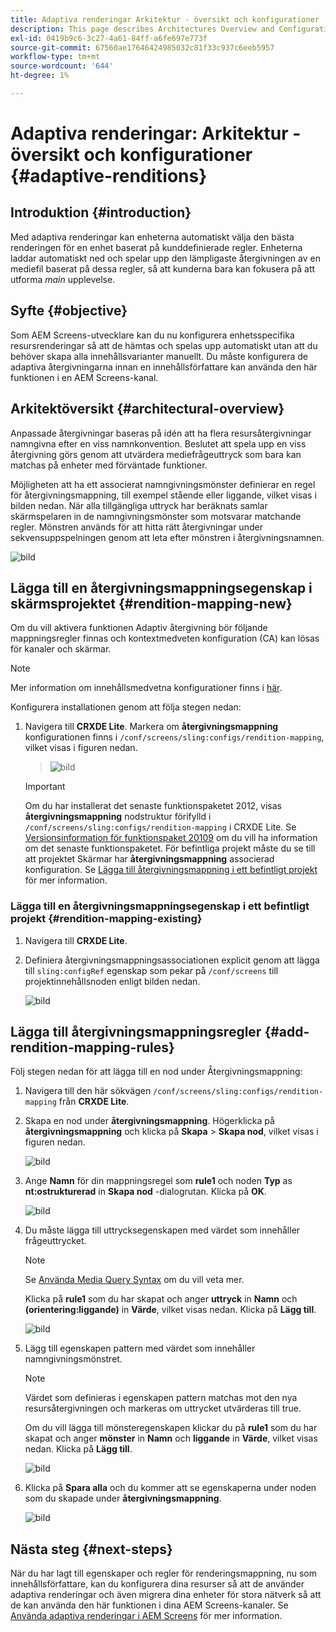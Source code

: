 ```yaml
---
title: Adaptiva renderingar Arkitektur - översikt och konfigurationer
description: This page describes Architectures Overview and Configurations in CRXDE Lite for Adaptive Renditions in AEM Screens.
exl-id: 0419b9c6-3c27-4a61-84ff-a6fe697e773f
source-git-commit: 67560ae17646424985032c81f33c937c6eeb5957
workflow-type: tm+mt
source-wordcount: '644'
ht-degree: 1%

---
```


# Adaptiva renderingar: Arkitektur - översikt och konfigurationer {#adaptive-renditions}

## Introduktion {#introduction}

Med adaptiva renderingar kan enheterna automatiskt välja den bästa renderingen för en enhet baserat på kunddefinierade regler. Enheterna laddar automatiskt ned och spelar upp den lämpligaste återgivningen av en mediefil baserat på dessa regler, så att kunderna bara kan fokusera på att utforma *main* upplevelse.

## Syfte {#objective}

Som AEM Screens-utvecklare kan du nu konfigurera enhetsspecifika resursrenderingar så att de hämtas och spelas upp automatiskt utan att du behöver skapa alla innehållsvarianter manuellt. Du måste konfigurera de adaptiva återgivningarna innan en innehållsförfattare kan använda den här funktionen i en AEM Screens-kanal.

## Arkitektöversikt {#architectural-overview}

Anpassade återgivningar baseras på idén att ha flera resursåtergivningar namngivna efter en viss namnkonvention. Beslutet att spela upp en viss återgivning görs genom att utvärdera mediefrågeuttryck som bara kan matchas på enheter med förväntade funktioner.

Möjligheten att ha ett associerat namngivningsmönster definierar en regel för återgivningsmappning, till exempel stående eller liggande, vilket visas i bilden nedan. När alla tillgängliga uttryck har beräknats samlar skärmspelaren in de namngivningsmönster som motsvarar matchande regler. Mönstren används för att hitta rätt återgivningar under sekvensuppspelningen genom att leta efter mönstren i återgivningsnamnen.

![bild](/help/user-guide/assets/adaptive-renditions/adaptive-renditions.png)

## Lägga till en återgivningsmappningsegenskap i skärmsprojektet {#rendition-mapping-new}

Om du vill aktivera funktionen Adaptiv återgivning bör följande mappningsregler finnas och kontextmedveten konfiguration (CA) kan lösas för kanaler och skärmar.

>[!NOTE]
>Mer information om innehållsmedvetna konfigurationer finns i [här](https://sling.apache.org/documentation/bundles/context-aware-configuration/context-aware-configuration.html).

Konfigurera installationen genom att följa stegen nedan:

1. Navigera till **CRXDE Lite**. Markera om **återgivningsmappning** konfigurationen finns i `/conf/screens/sling:configs/rendition-mapping`, vilket visas i figuren nedan.

   >![bild](/help/user-guide/assets/adaptive-renditions/mapping-rules1.png)

   >[!IMPORTANT]
   >Om du har installerat det senaste funktionspaketet 2012, visas **återgivningsmappning** nodstruktur förifylld i `/conf/screens/sling:configs/rendition-mapping` i CRXDE Lite. Se [Versionsinformation för funktionspaket 20109](/help/user-guide/release-notes-fp-202109.md) om du vill ha information om det senaste funktionspaketet.
   >För befintliga projekt måste du se till att projektet Skärmar har **återgivningsmappning** associerad konfiguration. Se [Lägga till återgivningsmappning i ett befintligt projekt](#rendition-mapping-existing) för mer information.

### Lägga till en återgivningsmappningsegenskap i ett befintligt projekt {#rendition-mapping-existing}

1. Navigera till **CRXDE Lite**.

1. Definiera återgivningsmappningsassociationen explicit genom att lägga till `sling:configRef` egenskap som pekar på `/conf/screens` till projektinnehållsnoden enligt bilden nedan.

   ![bild](/help/user-guide/assets/adaptive-renditions/renditon-mapping2.png)


## Lägga till återgivningsmappningsregler {#add-rendition-mapping-rules}

Följ stegen nedan för att lägga till en nod under Återgivningsmappning:

1. Navigera till den här sökvägen `/conf/screens/sling:configs/rendition-mapping` från **CRXDE Lite**.

1. Skapa en nod under **återgivningsmappning**. Högerklicka på **återgivningsmappning** och klicka på **Skapa** > **Skapa nod**, vilket visas i figuren nedan.

   ![bild](/help/user-guide/assets/adaptive-renditions/add-node1.png)

1. Ange **Namn** för din mappningsregel som **rule1** och noden **Typ** as **nt:ostrukturerad** in **Skapa nod** -dialogrutan. Klicka på **OK**.

   ![bild](/help/user-guide/assets/adaptive-renditions/add-node2.png)


1. Du måste lägga till uttrycksegenskapen med värdet som innehåller frågeuttrycket.

   >[!NOTE]
   >Se [Använda Media Query Syntax](https://developer.mozilla.org/en-US/docs/Web/CSS/Media_Queries/Using_media_queries) om du vill veta mer.

   Klicka på **rule1** som du har skapat och anger **uttryck** in **Namn** och **(orientering:liggande)** in **Värde**, vilket visas nedan. Klicka på **Lägg till**.

   ![bild](/help/user-guide/assets/adaptive-renditions/add-node3.png)

1. Lägg till egenskapen pattern med värdet som innehåller namngivningsmönstret.

   >[!NOTE]
   >Värdet som definieras i egenskapen pattern matchas mot den nya resursåtergivningen och markeras om uttrycket utvärderas till true.

   Om du vill lägga till mönsteregenskapen klickar du på **rule1** som du har skapat och anger **mönster** in **Namn** och **liggande** in **Värde**, vilket visas nedan. Klicka på **Lägg till**.

   ![bild](/help/user-guide/assets/adaptive-renditions/add-node4.png)

1. Klicka på **Spara alla** och du kommer att se egenskaperna under noden som du skapade under **återgivningsmappning**.

   ![bild](/help/user-guide/assets/adaptive-renditions/add-node5.png)


## Nästa steg {#next-steps}

När du har lagt till egenskaper och regler för renderingsmappning, nu som innehållsförfattare, kan du konfigurera dina resurser så att de använder adaptiva renderingar och även migrera dina enheter för stora nätverk så att de kan använda den här funktionen i dina AEM Screens-kanaler. Se [Använda adaptiva renderingar i AEM Screens](/help/user-guide/using-adaptive-renditions.md) för mer information.
